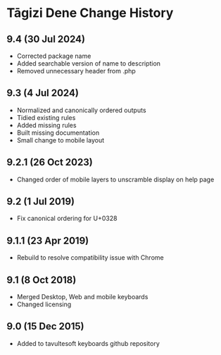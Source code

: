 Tāgizi Dene Change History
============================
9.4 (30 Jul 2024)
-----------------
* Corrected package name
* Added searchable version of name to description
* Removed unnecessary header from .php

9.3 (4 Jul 2024)
-----------------
* Normalized and canonically ordered outputs
* Tidied existing rules
* Added missing rules
* Built missing documentation
* Small change to mobile layout

9.2.1 (26 Oct 2023)
-----------------
* Changed order of mobile layers to unscramble display on help page

9.2 (1 Jul 2019)
-----------------
* Fix canonical ordering for U+0328

9.1.1 (23 Apr 2019)
-----------------
* Rebuild to resolve compatibility issue with Chrome

9.1 (8 Oct 2018)
-----------------
* Merged Desktop, Web and mobile keyboards
* Changed licensing

9.0 (15 Dec 2015)
-----------------

* Added to tavultesoft keyboards github repository
